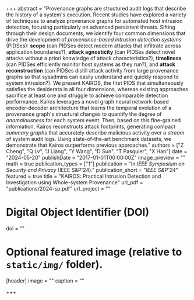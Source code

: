 +++
abstract = "Provenance graphs are structured audit logs that describe the history of a system's execution. Recent studies have explored a variety of techniques to analyze provenance graphs for automated host intrusion detection, focusing particularly on advanced persistent threats. Sifting through their design documents, we identify four common dimensions that drive the development of *provenance-based intrusion detection systems* (PIDSes): **scope** (can PIDSes detect modern attacks that infiltrate across application boundaries?), **attack agnosticity** (can PIDSes detect novel attacks without a priori knowledge of attack characteristics?), **timeliness** (can PIDSes efficiently monitor host systems as they run?), and **attack reconstruction** (can PIDSes distill attack activity from large provenance graphs so that sysadmins can easily understand and quickly respond to system intrusion?). We present KAIROS, the first PIDS that simultaneously satisfies the desiderata in all four dimensions, whereas existing approaches sacrifice at least one and struggle to achieve comparable detection performance. Kairos leverages a novel graph neural network-based encoder-decoder architecture that learns the temporal evolution of a provenance graph's structural changes to quantify the degree of *anomalousness* for each system event. Then, based on this fine-grained information, Kairos reconstructs attack footprints, generating compact *summary graphs* that accurately describe malicious activity over a *stream* of system audit logs. Using state-of-the-art benchmark datasets, we demonstrate that Kairos outperforms previous approaches."
authors = ["Z Cheng", "Q Lv", "J Liang", "Y Wang", "D Sun", "T Pasquier", "X Han"]
date = "2024-05-20"
publishDate = "2017-01-01T00:00:00Z"
image_preview = ""
math = true
publication_types = ["1"]
publication = "In *IEEE Symposium on Security and Privacy* (IEEE S&P'24)."
publication_short = "*IEEE S&P'24*"
featured = true
title = "KAIROS: Practical Intrusion Detection and Investigation using Whole-system Provenance"
url_pdf = "publications/2024-sp.pdf"
url_project = ""

# Digital Object Identifier (DOI)
doi = ""

# Optional featured image (relative to `static/img/` folder).
[header]
image = ""
caption = ""

+++
